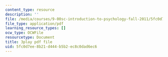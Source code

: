 ```yaml
---
content_type: resource
description: ''
file: /media/courses/9-00sc-introduction-to-psychology-fall-2011/5fc0d7ee8b21d444b5b2ec8c0dad6ec6_Qw4SkvZ03cc.pdf
file_type: application/pdf
learning_resource_types: []
ocw_type: OCWFile
resourcetype: Document
title: 3play pdf file
uid: 5fc0d7ee-8b21-d444-b5b2-ec8c0dad6ec6
---
```

